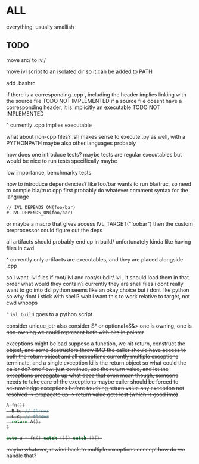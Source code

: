 # ALL
everything, usually smallish



## TODO

move src/ to ivl/

move ivl script to an isolated dir so it can be added to PATH

add .bashrc


if there is a corresponding .cpp , including the header implies linking with the source file TODO NOT IMPLEMENTED
if a source file doesnt have a corresponding header, it is implicitly an executable TODO NOT IMPLEMENTED

^ currently .cpp implies executable

what about non-cpp files?
.sh makes sense to execute
.py as well, with a PYTHONPATH maybe
also other languages probably


how does one introduce tests?
maybe tests are regular executables
but would be nice to run tests specifically maybe

low importance, benchmarky tests

how to introduce dependencies?
like foo/bar wants to run bla/truc, so need to comple bla/truc.cpp first
probably do whatever comment syntax for the language
```
// IVL DEPENDS_ON(foo/bar)
# IVL DEPENDS_ON(foo/bar)
```
or maybe a macro that gives access
IVL_TARGET("foobar")
then the custom preprocessor could figure out the deps

all artifacts should probably end up in build/
unfortunately
kinda like having files in cwd

^ currently only artifacts are executables, and they are placed alongside .cpp

so i want .ivl files
if root/.ivl and root/subdir/.ivl , it should load them in that order
what would they contain?
currently they are shell files
i dont really want to go into dsl
python seems like an okay choice
but i dont like python
so why dont i stick with shell?
wait
i want this to work relative to target, not cwd
whoops

^ `ivl build` goes to a python script




consider unique_ptr<S>
also consider S*
or optional<S&>
one is owning, one is non-owning
we could represent both with bits in pointer




exceptions might be bad
suppose a function, we hit return, construct the object, and some destructors throw
IMO the caller should have access to both the return object and all exceptions
currently multiple exceptions terminate, and a single exception kills the return object
so what could the caller do?
one flow:
just continue, use the return value, and let the exceptions propagate up
what does that even mean though, someone needs to take care of the exceptions
maybe caller should be forced to acknowledge exceptions before touching return value
any exception not resolved -> propagate up -> return value gets lost
(which is good imo)

```cpp
A fn(){
  B b; // throws
  C c; // throws
  return A{};
}

auto a = fn() catch (){} catch (){};
```

maybe
whatever, rewind back to multiple exceptions concept
how do we handle that?
